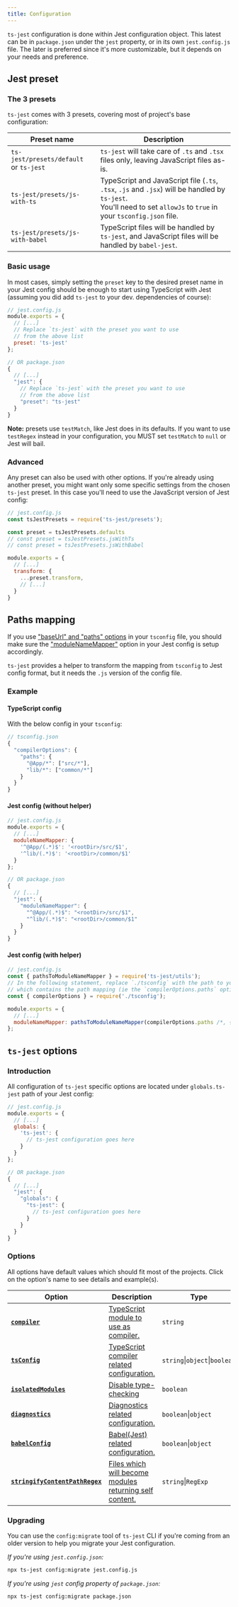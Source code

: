 ```yaml
---
title: Configuration
---
```

`ts-jest` configuration is done within Jest configuration object. This latest can be in `package.json` under the `jest` property, or in its own `jest.config.js` file.
The later is preferred since it's more customizable, but it depends on your needs and preference.

## Jest preset

### The 3 presets

`ts-jest` comes with 3 presets, covering most of project's base configuration:

| Preset name | Description |
|---|---|
| `ts-jest/presets/default`<br>or `ts-jest` | `ts-jest` will take care of `.ts` and `.tsx` files only, leaving JavaScript files as-is. |
| `ts-jest/presets/js-with-ts` | TypeScript and JavaScript file (`.ts`, `.tsx`, `.js` and `.jsx`) will be handled by `ts-jest`.<br>You'll need to set `allowJs` to `true` in your `tsconfig.json` file. |
| `ts-jest/presets/js-with-babel` | TypeScript files will be handled by `ts-jest`, and JavaScript files will be handled by `babel-jest`. |

### Basic usage

In most cases, simply setting the `preset` key to the desired preset name in your Jest config should be enough to start using TypeScript with Jest (assuming you did add `ts-jest` to your dev. dependencies of course):

<div class="row"><div class="col-md-6" markdown="block">

```js
// jest.config.js
module.exports = {
  // [...]
  // Replace `ts-jest` with the preset you want to use
  // from the above list
  preset: 'ts-jest'
};
```

</div><div class="col-md-6" markdown="block">

```js
// OR package.json
{
  // [...]
  "jest": {
    // Replace `ts-jest` with the preset you want to use
    // from the above list
    "preset": "ts-jest"
  }
}
```

</div></div>

**Note:** presets use `testMatch`, like Jest does in its defaults. If you want to use `testRegex` instead in your configuration, you MUST set `testMatch` to `null` or Jest will bail.

### Advanced

Any preset can also be used with other options.
If you're already using another preset, you might want only some specific settings from the chosen `ts-jest` preset.
In this case you'll need to use the JavaScript version of Jest config:

```js
// jest.config.js
const tsJestPresets = require('ts-jest/presets');

const preset = tsJestPresets.defaults
// const preset = tsJestPresets.jsWithTs
// const preset = tsJestPresets.jsWithBabel

module.exports = {
  // [...]
  transform: {
    ...preset.transform,
    // [...]
  }
}
```

## Paths mapping

If you use ["baseUrl" and "paths" options](https://www.typescriptlang.org/docs/handbook/module-resolution.html) in your `tsconfig` file, you should make sure the ["moduleNameMapper"](https://facebook.github.io/jest/docs/en/configuration.html#modulenamemapper-object-string-string) option in your Jest config is setup accordingly.

`ts-jest` provides a helper to transform the mapping from `tsconfig` to Jest config format, but it needs the `.js` version of the config file.

### Example

#### TypeScript config

With the below config in your `tsconfig`:

```js
// tsconfig.json
{
  "compilerOptions": {
    "paths": {
      "@App/*": ["src/*"],
      "lib/*": ["common/*"]
    }
  }
}
```

#### Jest config (without helper)

<div class="row"><div class="col-md-6" markdown="block">

```js
// jest.config.js
module.exports = {
  // [...]
  moduleNameMapper: {
    '^@App/(.*)$': '<rootDir>/src/$1',
    '^lib/(.*)$': '<rootDir>/common/$1'
  }
};
```

</div><div class="col-md-6" markdown="block">

```js
// OR package.json
{
  // [...]
  "jest": {
    "moduleNameMapper": {
      "^@App/(.*)$": "<rootDir>/src/$1",
      "^lib/(.*)$": "<rootDir>/common/$1"
    }
  }
}
```

</div></div>

#### Jest config (with helper)

```js
// jest.config.js
const { pathsToModuleNameMapper } = require('ts-jest/utils');
// In the following statement, replace `./tsconfig` with the path to your `tsconfig` file
// which contains the path mapping (ie the `compilerOptions.paths` option):
const { compilerOptions } = require('./tsconfig');

module.exports = {
  // [...]
  moduleNameMapper: pathsToModuleNameMapper(compilerOptions.paths /*, { prefix: '<rootDir>/' } */ )
};
```

## `ts-jest` options

### Introduction

All configuration of `ts-jest` specific options are located under `globals.ts-jest` path of your Jest config:

<div class="row"><div class="col-md-6" markdown="block">

```js
// jest.config.js
module.exports = {
  // [...]
  globals: {
    'ts-jest': {
      // ts-jest configuration goes here
    }
  }
};
```

</div><div class="col-md-6" markdown="block">

```js
// OR package.json
{
  // [...]
  "jest": {
    "globals": {
      "ts-jest": {
        // ts-jest configuration goes here
      }
    }
  }
}
```

</div></div>

### Options

All options have default values which should fit most of the projects. Click on the option's name to see details and example(s).

| Option | Description | Type | Default |
|---|---|---|---|
| [**`compiler`**][compiler] | [TypeScript module to use as compiler.][compiler] | `string` | `"typescript"` |
| [**`tsConfig`**][tsConfig] | [TypeScript compiler related configuration.][tsConfig] | `string`\|`object`\|`boolean` | _auto_ |
| [**`isolatedModules`**][isolatedModules] | [Disable type-checking][isolatedModules] | `boolean` | `false` |
| [**`diagnostics`**][diagnostics] | [Diagnostics related configuration.][diagnostics] | `boolean`\|`object` | `true` |
| [**`babelConfig`**][babelConfig] | [Babel(Jest) related configuration.][babelConfig] | `boolean`\|`object` | _disabled_ |
| [**`stringifyContentPathRegex`**][stringifyContentPathRegex] | [Files which will become modules returning self content.][stringifyContentPathRegex] | `string`\|`RegExp` | _disabled_ |

### Upgrading

You can use the `config:migrate` tool of `ts-jest` CLI if you're coming from an older version to help you migrate your Jest configuration.

<div class="row"><div class="col-md-6" markdown="block">

_If you're using `jest.config.json`:_

```sh
npx ts-jest config:migrate jest.config.js
```

</div><div class="col-md-6" markdown="block">

_If you're using `jest` config property of `package.json`:_

```sh
npx ts-jest config:migrate package.json
```

</div></div>

[compiler]: compiler
[tsConfig]: tsConfig
[isolatedModules]: isolatedModules
[diagnostics]: diagnostics
[babelConfig]: babelConfig
[stringifyContentPathRegex]: stringifyContentPathRegex

